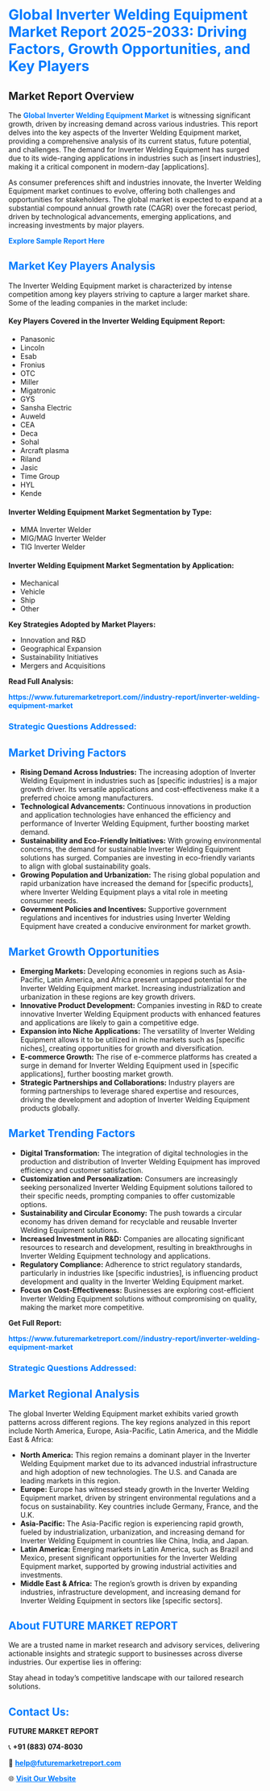 <h1 style="color: #007BFF;">Global Inverter Welding Equipment Market Report 2025-2033: Driving Factors, Growth Opportunities, and Key Players</h1>

<section id="overview">
<h2>Market Report Overview</h2>
<p>The <a href="https://www.futuremarketreport.com//industry-report/inverter-welding-equipment-market" style="color: #007BFF; text-decoration: none;"><strong>Global Inverter Welding Equipment Market</strong></a> is witnessing significant growth, driven by increasing demand across various industries. This report delves into the key aspects of the Inverter Welding Equipment market, providing a comprehensive analysis of its current status, future potential, and challenges. The demand for Inverter Welding Equipment has surged due to its wide-ranging applications in industries such as [insert industries], making it a critical component in modern-day [applications].</p>
<p>As consumer preferences shift and industries innovate, the Inverter Welding Equipment market continues to evolve, offering both challenges and opportunities for stakeholders. The global market is expected to expand at a substantial compound annual growth rate (CAGR) over the forecast period, driven by technological advancements, emerging applications, and increasing investments by major players.</p>
</section>

<section id="overview">
<p><a href="https://www.futuremarketreport.com//request-sample/reportId=50623" style="color: #007BFF; text-decoration: none;"><strong>Explore Sample Report Here</strong></a></p>
</section>

<section id="key-players">
<h2 style="color: #007BFF;">Market Key Players Analysis</h2>
<p>The Inverter Welding Equipment market is characterized by intense competition among key players striving to capture a larger market share. Some of the leading companies in the market include:</p>
<h4>Key Players Covered in the Inverter Welding Equipment Report:</h4>
<ul><li>Panasonic</li><li>Lincoln</li><li>Esab</li><li>Fronius</li><li>OTC</li><li>Miller</li><li>Migatronic</li><li>GYS</li><li>Sansha Electric</li><li>Auweld</li><li>CEA</li><li>Deca</li><li>Sohal</li><li>Arcraft plasma</li><li>Riland</li><li>Jasic</li><li>Time Group</li><li>HYL</li><li>Kende</li></ul>
<h4>Inverter Welding Equipment Market Segmentation by Type:</h4>
<ul><li>MMA Inverter Welder</li><li>MIG/MAG Inverter Welder</li><li>TIG Inverter Welder</li></ul>

<h4>Inverter Welding Equipment Market Segmentation by Application:</h4>
<ul><li>Mechanical</li><li>Vehicle</li><li>Ship</li><li>Other</li></ul>
<p><strong>Key Strategies Adopted by Market Players:</strong></p>
<ul>
<li>Innovation and R&D</li>
<li>Geographical Expansion</li>
<li>Sustainability Initiatives</li>
<li>Mergers and Acquisitions</li>
</ul>
</section>

<section>
<p><strong>Read Full Analysis: </strong></p><a href="https://www.futuremarketreport.com//industry-report/inverter-welding-equipment-market" style="color: #007BFF; text-decoration: none;"><strong>https://www.futuremarketreport.com//industry-report/inverter-welding-equipment-market</strong></a>
<h3 style="color: #007BFF;">Strategic Questions Addressed:</h3>
</section>

<section id="driving-factors">
<h2 style="color: #007BFF;">Market Driving Factors</h2>
<ul>
<li><strong>Rising Demand Across Industries:</strong> The increasing adoption of Inverter Welding Equipment in industries such as [specific industries] is a major growth driver. Its versatile applications and cost-effectiveness make it a preferred choice among manufacturers.</li>
<li><strong>Technological Advancements:</strong> Continuous innovations in production and application technologies have enhanced the efficiency and performance of Inverter Welding Equipment, further boosting market demand.</li>
<li><strong>Sustainability and Eco-Friendly Initiatives:</strong> With growing environmental concerns, the demand for sustainable Inverter Welding Equipment solutions has surged. Companies are investing in eco-friendly variants to align with global sustainability goals.</li>
<li><strong>Growing Population and Urbanization:</strong> The rising global population and rapid urbanization have increased the demand for [specific products], where Inverter Welding Equipment plays a vital role in meeting consumer needs.</li>
<li><strong>Government Policies and Incentives:</strong> Supportive government regulations and incentives for industries using Inverter Welding Equipment have created a conducive environment for market growth.</li>
</ul>
</section>

<section id="growth-opportunities">
<h2 style="color: #007BFF;">Market Growth Opportunities</h2>
<ul>
<li><strong>Emerging Markets:</strong> Developing economies in regions such as Asia-Pacific, Latin America, and Africa present untapped potential for the Inverter Welding Equipment market. Increasing industrialization and urbanization in these regions are key growth drivers.</li>
<li><strong>Innovative Product Development:</strong> Companies investing in R&D to create innovative Inverter Welding Equipment products with enhanced features and applications are likely to gain a competitive edge.</li>
<li><strong>Expansion into Niche Applications:</strong> The versatility of Inverter Welding Equipment allows it to be utilized in niche markets such as [specific niches], creating opportunities for growth and diversification.</li>
<li><strong>E-commerce Growth:</strong> The rise of e-commerce platforms has created a surge in demand for Inverter Welding Equipment used in [specific applications], further boosting market growth.</li>
<li><strong>Strategic Partnerships and Collaborations:</strong> Industry players are forming partnerships to leverage shared expertise and resources, driving the development and adoption of Inverter Welding Equipment products globally.</li>
</ul>
</section>

<section id="trending-factors">
<h2 style="color: #007BFF;">Market Trending Factors</h2>
<ul>
<li><strong>Digital Transformation:</strong> The integration of digital technologies in the production and distribution of Inverter Welding Equipment has improved efficiency and customer satisfaction.</li>
<li><strong>Customization and Personalization:</strong> Consumers are increasingly seeking personalized Inverter Welding Equipment solutions tailored to their specific needs, prompting companies to offer customizable options.</li>
<li><strong>Sustainability and Circular Economy:</strong> The push towards a circular economy has driven demand for recyclable and reusable Inverter Welding Equipment solutions.</li>
<li><strong>Increased Investment in R&D:</strong> Companies are allocating significant resources to research and development, resulting in breakthroughs in Inverter Welding Equipment technology and applications.</li>
<li><strong>Regulatory Compliance:</strong> Adherence to strict regulatory standards, particularly in industries like [specific industries], is influencing product development and quality in the Inverter Welding Equipment market.</li>
<li><strong>Focus on Cost-Effectiveness:</strong> Businesses are exploring cost-efficient Inverter Welding Equipment solutions without compromising on quality, making the market more competitive.</li>
</ul>
</section>

<section>
<p><strong>Get Full Report: </strong></p><a href="https://www.futuremarketreport.com//industry-report/inverter-welding-equipment-market" style="color: #007BFF; text-decoration: none;"><strong>https://www.futuremarketreport.com//industry-report/inverter-welding-equipment-market</strong></a>
<h3 style="color: #007BFF;">Strategic Questions Addressed:</h3>
</section>


<section id="regional-analysis">
<h2 style="color: #007BFF;">Market Regional Analysis</h2>
<p>The global Inverter Welding Equipment market exhibits varied growth patterns across different regions. The key regions analyzed in this report include North America, Europe, Asia-Pacific, Latin America, and the Middle East & Africa:</p>
<ul>
<li><strong>North America:</strong> This region remains a dominant player in the Inverter Welding Equipment market due to its advanced industrial infrastructure and high adoption of new technologies. The U.S. and Canada are leading markets in this region.</li>
<li><strong>Europe:</strong> Europe has witnessed steady growth in the Inverter Welding Equipment market, driven by stringent environmental regulations and a focus on sustainability. Key countries include Germany, France, and the U.K.</li>
<li><strong>Asia-Pacific:</strong> The Asia-Pacific region is experiencing rapid growth, fueled by industrialization, urbanization, and increasing demand for Inverter Welding Equipment in countries like China, India, and Japan.</li>
<li><strong>Latin America:</strong> Emerging markets in Latin America, such as Brazil and Mexico, present significant opportunities for the Inverter Welding Equipment market, supported by growing industrial activities and investments.</li>
<li><strong>Middle East & Africa:</strong> The region’s growth is driven by expanding industries, infrastructure development, and increasing demand for Inverter Welding Equipment in sectors like [specific sectors].</li>
</ul>
</section>

<footer>
<h2 style="color: #007BFF;">About FUTURE MARKET REPORT</h2>
<p>We are a trusted name in market research and advisory services, delivering actionable insights and strategic support to businesses across diverse industries. Our expertise lies in offering:</p>

<p>Stay ahead in today’s competitive landscape with our tailored research solutions.</p>

<h2 style="color: #007BFF;">Contact Us:</h2>
<p><strong>FUTURE MARKET REPORT</strong></p>
<p>📞 <strong>+91 (883) 074-8030</strong></p>
<p>📧 <strong><a href="mailto:help@futuremarketreport.com" style="color: #007BFF;">help@futuremarketreport.com</a></strong></p>
<p>🌐 <strong><a href="https://www.futuremarketreport.com/" style="color: #007BFF;">Visit Our Website</a></strong></p>
</footer>